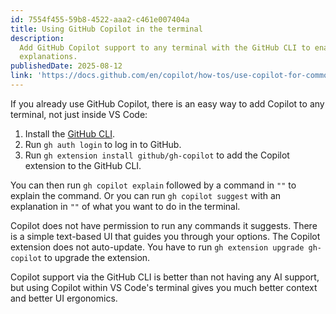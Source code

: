 ```yaml
---
id: 7554f455-59b8-4522-aaa2-c461e007404a
title: Using GitHub Copilot in the terminal
description:
  Add GitHub Copilot support to any terminal with the GitHub CLI to enable command suggestions and
  explanations.
publishedDate: 2025-08-12
link: 'https://docs.github.com/en/copilot/how-tos/use-copilot-for-common-tasks/use-copilot-in-the-cli'
---
```


If you already use GitHub Copilot, there is an easy way to add Copilot to any terminal, not just
inside VS Code:

1. Install the [GitHub CLI](https://cli.github.com/).
2. Run `gh auth login` to log in to GitHub.
3. Run `gh extension install github/gh-copilot` to add the Copilot extension to the GitHub CLI.

You can then run `gh copilot explain` followed by a command in `""` to explain the command. Or you
can run `gh copilot suggest` with an explanation in `""` of what you want to do in the terminal.

Copilot does not have permission to run any commands it suggests. There is a simple text-based UI
that guides you through your options. The Copilot extension does not auto-update. You have to run
`gh extension upgrade gh-copilot` to upgrade the extension.

Copilot support via the GitHub CLI is better than not having any AI support, but using Copilot
within VS Code's terminal gives you much better context and better UI ergonomics.
